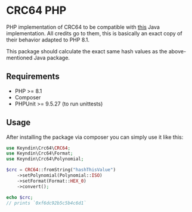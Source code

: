 # CRC64 PHP

PHP implementation of CRC64 to be compatible with 
[this](https://github.com/MrBuddyCasino/crc-64) Java implementation.
All credits go to them, this is basically an exact copy of their behavior
adapted to PHP 8.1.

This package should calculate the exact same hash values as the above-mentioned Java package.

## Requirements

* PHP >= 8.1
* Composer
* PHPUnit >= 9.5.27 (to run unittests)


## Usage

After installing the package via composer you can simply use it like this:

```php
use Keyndin\Crc64\CRC64;
use Keyndin\Crc64\Format;
use Keyndin\Crc64\Polynomial;

$crc = CRC64::fromString("hashThisValue")
    ->setPolynomial(Polynomial::ISO)
    ->setFormat(Format::HEX_0)
    ->convert();

echo $crc;
// prints `0xf6dc92b5c5b4c6d1`
```